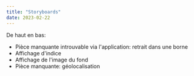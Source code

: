```yaml
---
title: "Storyboards"
date: 2023-02-22
---
```


De haut en bas:
* Pièce manquante introuvable via l'application: retrait dans une borne
* Affichage d'indice
* Affichage de l'image du fond
* Pièce manquante: géolocalisation

